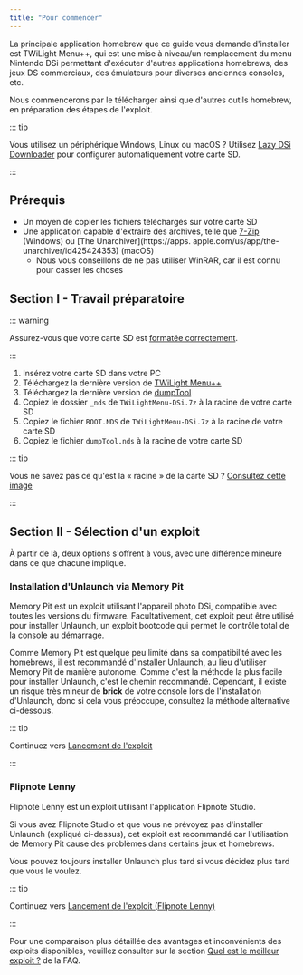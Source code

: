 ```yaml
---
title: "Pour commencer"
---
```


La principale application homebrew que ce guide vous demande d'installer est TWiLight Menu++, qui est une mise à niveau/un remplacement du menu Nintendo DSi permettant d'exécuter d'autres applications homebrews, des jeux DS commerciaux, des émulateurs pour diverses anciennes consoles, etc.

Nous commencerons par le télécharger ainsi que d'autres outils homebrew, en préparation des étapes de l'exploit.

::: tip

Vous utilisez un périphérique Windows, Linux ou macOS ? Utilisez [Lazy DSi Downloader](lazy-dsi-downloader.html) pour configurer automatiquement votre carte SD.

:::

## Prérequis

- Un moyen de copier les fichiers téléchargés sur votre carte SD
- Une application capable d'extraire des archives, telle que [7-Zip](https://www.7-zip.org/) (Windows) ou [The Unarchiver](https://apps. apple.com/us/app/the-unarchiver/id425424353) (macOS)
   - Nous vous conseillons de ne pas utiliser WinRAR, car il est connu pour casser les choses

## Section I - Travail préparatoire

::: warning

Assurez-vous que votre carte SD est [formatée correctement](sd-card-setup.html).

:::

1. Insérez votre carte SD dans votre PC
1. Téléchargez la dernière version de [TWiLight Menu++](https://github.com/DS-Homebrew/TWiLightMenu/releases/latest/download/TWiLightMenu-DSi.7z)
1. Téléchargez la dernière version de [dumpTool](https://github.com/zoogie/dumpTool/releases/latest/download/dumpTool.nds)
1. Copiez le dossier `_nds` de `TWiLightMenu-DSi.7z` à la racine de votre carte SD
1. Copiez le fichier `BOOT.NDS` de `TWiLightMenu-DSi.7z` à la racine de votre carte SD
1. Copiez le fichier `dumpTool.nds` à la racine de votre carte SD

::: tip

Vous ne savez pas ce qu'est la « racine » de la carte SD ? [Consultez cette image](https://media.discordapp.net/attachments/489307733074640926/756947922804932739/wherestheroot.png)

:::


## Section II - Sélection d'un exploit

À partir de là, deux options s'offrent à vous, avec une différence mineure dans ce que chacune implique.


### Installation d'Unlaunch via Memory Pit

Memory Pit est un exploit utilisant l'appareil photo DSi, compatible avec toutes les versions du firmware. Facultativement, cet exploit peut être utilisé pour installer Unlaunch, un exploit bootcode qui permet le contrôle total de la console au démarrage.

Comme Memory Pit est quelque peu limité dans sa compatibilité avec les homebrews, il est recommandé d'installer Unlaunch, au lieu d'utiliser Memory Pit de manière autonome. Comme c'est la méthode la plus facile pour installer Unlaunch, c'est le chemin recommandé. Cependant, il existe un risque très mineur de **brick** de votre console lors de l'installation d'Unlaunch, donc si cela vous préoccupe, consultez la méthode alternative ci-dessous.

::: tip

Continuez vers [Lancement de l'exploit](launching-the-exploit.html)

:::


### Flipnote Lenny

Flipnote Lenny est un exploit utilisant l'application Flipnote Studio.

Si vous avez Flipnote Studio et que vous ne prévoyez pas d'installer Unlaunch (expliqué ci-dessus), cet exploit est recommandé car l'utilisation de Memory Pit cause des problèmes dans certains jeux et homebrews.

Vous pouvez toujours installer Unlaunch plus tard si vous décidez plus tard que vous le voulez.

::: tip

Continuez vers [Lancement de l'exploit (Flipnote Lenny)](launching-the-flipnote-exploit.html)

:::

Pour une comparaison plus détaillée des avantages et inconvénients des exploits disponibles, veuillez consulter sur la section [Quel est le meilleur exploit ?](faq.html#which-is-the-best-exploit) de la FAQ.
